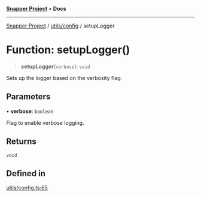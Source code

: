 [**Snapper Project**](../../../README.md) • **Docs**

***

[Snapper Project](../../../README.md) / [utils/config](../README.md) / setupLogger

# Function: setupLogger()

> **setupLogger**(`verbose`): `void`

Sets up the logger based on the verbosity flag.

## Parameters

• **verbose**: `boolean`

Flag to enable verbose logging.

## Returns

`void`

## Defined in

[utils/config.ts:65](https://github.com/sayfer-io/Snapper/blob/a444e49088c95ab4a94b5ec3502c29e0d5191e98/utils/config.ts#L65)
